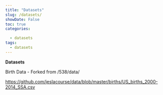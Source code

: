 ```yaml
---
title: "Datasets"
slug: /datasets/
showDate: False
toc: true
categories: 

  - datasets
tags: 
  - datasets
---
```



**Datasets**

Birth Data - Forked from /538/data/

https://github.com/jeslacourse/data/blob/master/births/US_births_2000-2014_SSA.csv